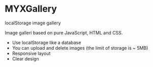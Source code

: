 # MYXGallery
localStorage image gallery

Image galleri based on pure JavaScript, HTML and CSS. 

- Use localStorage like a database
- You can upload and delete images (the limit of storage is ~ 5MB)
- Responsive layout
- Clear design 
